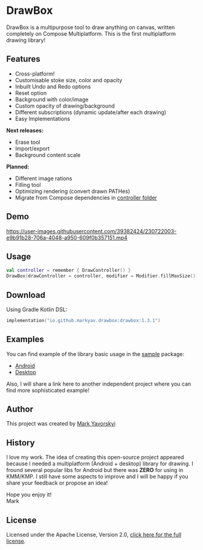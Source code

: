 # DrawBox
DrawBox is a multipurpose tool to draw anything on canvas, written completely on Compose Multiplatform.
This is the first multiplatform drawing library!

## Features

- Cross-platform!
- Customisable stoke size, color and opacity
- Inbuilt Undo and Redo options
- Reset option
- Background with color/image
- Custom opacity of drawing/background
- Different subscriptions (dynamic update/after each drawing)
- Easy Implementations

**Next releases:**
- Erase tool
- Import/export
- Background content scale


**Planned:**
- Different image rations
- Filling tool
- Optimizing rendering (convert drawn PATHes)
- Migrate from Compose dependencies in [controller folder](drawbox/src/commonMain/kotlin/io/github/markyav/drawbox/controller)

## Demo

https://user-images.githubusercontent.com/39382424/230722003-e9b91b28-706a-4048-a950-609f0b357151.mp4

## Usage

```kotlin
val controller = remember { DrawController() }
DrawBox(drawController = controller, modifier = Modifier.fillMaxSize())
```

## Download

Using Gradle Kotlin DSL:
```kotlin
implementation("io.github.markyav.drawbox:drawbox:1.3.1")
```

## Examples

You can find example of the library basic usage in the [sample](sample) package:
- [Android](sample/android/src/main/java/io/github/markyav/drawbox/android/MainActivity.kt)
- [Desktop](sample/desktop/src/jvmMain/kotlin/Main.kt)

Also, I will share a link here to another independent project where you can find more sophisticated example!

## Author
This project was created by [Mark Yavorskyi](https://www.linkedin.com/in/mark-yavorskyi/)

## History
I love my work.
The idea of creating this open-source project appeared because I needed a multiplatform (Android + desktop) library for drawing.
I fround several popular libs for Android but there was **ZERO** for using in KMM/KMP.
I still have some aspects to improve and I will be happy if you share your feedback or propose an idea!

Hope you enjoy it! \
Mark

## License

Licensed under the Apache License, Version 2.0, [click here for the full license](LICENSE.txt).
